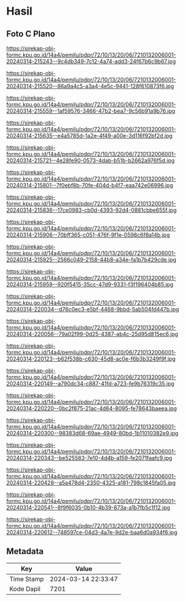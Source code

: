 # Hasil

## Foto C Plano

https://sirekap-obj-formc.kpu.go.id/14a4/pemilu/pdpr/72/10/13/20/06/7210132006001-20240314-215243--9c4db349-7c12-4a74-add3-24f67b6c9b67.jpg

https://sirekap-obj-formc.kpu.go.id/14a4/pemilu/pdpr/72/10/13/20/06/7210132006001-20240314-215520--86a9a4c5-a3a4-4e5c-9441-128f610873f6.jpg

https://sirekap-obj-formc.kpu.go.id/14a4/pemilu/pdpr/72/10/13/20/06/7210132006001-20240314-215559--1af59576-3466-47b2-bea7-9c56b91a9b76.jpg

https://sirekap-obj-formc.kpu.go.id/14a4/pemilu/pdpr/72/10/13/20/06/7210132006001-20240314-215635--e4a5785d-1a2e-4f49-a00e-3d116f92bf2d.jpg

https://sirekap-obj-formc.kpu.go.id/14a4/pemilu/pdpr/72/10/13/20/06/7210132006001-20240314-215721--4e28fe90-0573-4dab-b51b-b2662a976f5d.jpg

https://sirekap-obj-formc.kpu.go.id/14a4/pemilu/pdpr/72/10/13/20/06/7210132006001-20240314-215801--7f0ebf8b-70fe-404d-b4f7-eaa742e06996.jpg

https://sirekap-obj-formc.kpu.go.id/14a4/pemilu/pdpr/72/10/13/20/06/7210132006001-20240314-215836--17ce0983-cb0d-4393-92d4-0881cbbe655f.jpg

https://sirekap-obj-formc.kpu.go.id/14a4/pemilu/pdpr/72/10/13/20/06/7210132006001-20240314-215906--70bff365-c051-476f-9f1e-0598c6f8a14b.jpg

https://sirekap-obj-formc.kpu.go.id/14a4/pemilu/pdpr/72/10/13/20/06/7210132006001-20240314-215925--2566c049-2158-44b8-a34e-fa1b7b429cde.jpg

https://sirekap-obj-formc.kpu.go.id/14a4/pemilu/pdpr/72/10/13/20/06/7210132006001-20240314-215959--920f5415-35cc-47d9-9331-f3f196404b85.jpg

https://sirekap-obj-formc.kpu.go.id/14a4/pemilu/pdpr/72/10/13/20/06/7210132006001-20240314-220034--d76c0ec3-e5bf-4468-9bbd-5ab504fd447b.jpg

https://sirekap-obj-formc.kpu.go.id/14a4/pemilu/pdpr/72/10/13/20/06/7210132006001-20240314-220056--79a02f99-0d25-4387-ab4c-25d95d815ec6.jpg

https://sirekap-obj-formc.kpu.go.id/14a4/pemilu/pdpr/72/10/13/20/06/7210132006001-20240314-220123--b62f538b-c630-45d8-ac0e-f6b3b3249f9f.jpg

https://sirekap-obj-formc.kpu.go.id/14a4/pemilu/pdpr/72/10/13/20/06/7210132006001-20240314-220149--a790dc34-c887-41fd-a723-fe9b76319c35.jpg

https://sirekap-obj-formc.kpu.go.id/14a4/pemilu/pdpr/72/10/13/20/06/7210132006001-20240314-220220--0bc2f875-21ac-4d64-8095-fe78643baeea.jpg

https://sirekap-obj-formc.kpu.go.id/14a4/pemilu/pdpr/72/10/13/20/06/7210132006001-20240314-220300--98383d68-69ae-4949-80bd-1b11010382e9.jpg

https://sirekap-obj-formc.kpu.go.id/14a4/pemilu/pdpr/72/10/13/20/06/7210132006001-20240314-220343--be525583-7e10-4d4b-a159-fe2071faafc9.jpg

https://sirekap-obj-formc.kpu.go.id/14a4/pemilu/pdpr/72/10/13/20/06/7210132006001-20240314-220428--a5a478d4-2350-4325-a181-798c1845fa05.jpg

https://sirekap-obj-formc.kpu.go.id/14a4/pemilu/pdpr/72/10/13/20/06/7210132006001-20240314-220541--8f9f6035-0b10-4b39-873a-a1b7fb5c1f12.jpg

https://sirekap-obj-formc.kpu.go.id/14a4/pemilu/pdpr/72/10/13/20/06/7210132006001-20240314-220612--748597ce-04d3-4a7e-9d2e-baa6d0a934f6.jpg


## Metadata

| Key        | Value               |
| ---------- | ------------------- |
| Time Stamp | 2024-03-14 22:33:47 |
| Kode Dapil | 7201                |



